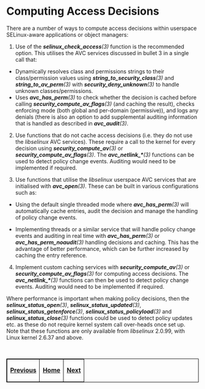 # Computing Access Decisions

There are a number of ways to compute access decisions within userspace
SELinux-aware applications or object managers:

1.  Use of the ***selinux_check_access**(3)* function is the
    recommended option. This utilises the AVC services discussed in
    bullet 3 in a single call that:

-   Dynamically resolves class and permissions strings to their
    class/permission values using ***string_to_security_class**(3)*
    and ***string_to_av_perm**(3)* with
    ***security_deny_unknown**(3)* to handle unknown
    classes/permissions.
-   Uses ***avc_has_perm**(3)* to check whether the decision is cached
    before calling ***security_compute_av_flags**(3)* (and caching
    the result), checks enforcing mode (both global and per-domain
    (permissive)), and logs any denials (there is also an option to add
    supplemental auditing information that is handled as described in
    ***avc_audit**(3)*.

2.  Use functions that do not cache access decisions (i.e. they do not
    use the *libselinux* AVC services). These require a call to the
    kernel for every decision using ***security_compute_av**(3)* or
    ***security_compute_av_flags**(3)*. The ***avc_netlink_\***(3)*
    functions can be used to detect policy change events. Auditing would
    need to be implemented if required.

3.  Use functions that utilise the *libselinux* userspace AVC services
    that are initialised with ***avc_open**(3)*. These can be built in
    various configurations such as:

-   Using the default single threaded mode where ***avc_has_perm**(3)*
    will automatically cache entries, audit the decision and manage
    the handling of policy change events.

-   Implementing threads or a similar service that will handle policy
    change events and auditing in real time with
    ***avc_has_perm**(3)* or ***avc_has_perm_noaudit**(3)*
    handling decisions and caching. This has the advantage of better
    performance, which can be further increased by caching the entry
    reference.

4.  Implement custom caching services with
    ***security_compute_av**(3)* or
    ***security_compute_av_flags**(3)* for computing access
    decisions. The ***avc_netlink_\***(3)* functions can then be used to
    detect policy change events. Auditing would need to be implemented
    if required.

Where performance is important when making policy decisions, then the
***selinux_status_open**(3)*, ***selinux_status_updated**(3)*,
***selinux_status_getenforce**(3)*,
***selinux_status_policyload**(3)* and ***selinux_status_close**(3)*
functions could be used to detect policy updates etc. as these do not
require kernel system call over-heads once set up. Note that these
functions are only available from *libselinux* 2.0.99, with Linux kernel
2.6.37 and above.

<br>

<!-- %CUTHERE% -->

<table>
<tbody>
<td><center>
<p><a href="computing_security_contexts.md#computing-security-contexts" title="Computing Security Contexts"> <strong>Previous</strong></a></p>
</center></td>
<td><center>
<p><a href="README.md#the-selinux-notebook" title="The SELinux Notebook"> <strong>Home</strong></a></p>
</center></td>
<td><center>
<p><a href="domain_object_transitions.md#domain-and-object-transitions" title="Domain and Object Transitions"> <strong>Next</strong></a></p>
</center></td>
</tbody>
</table>

<head>
    <style>table { border-collapse: collapse; }
    table, td, th { border: 1px solid black; }
    </style>
</head>
